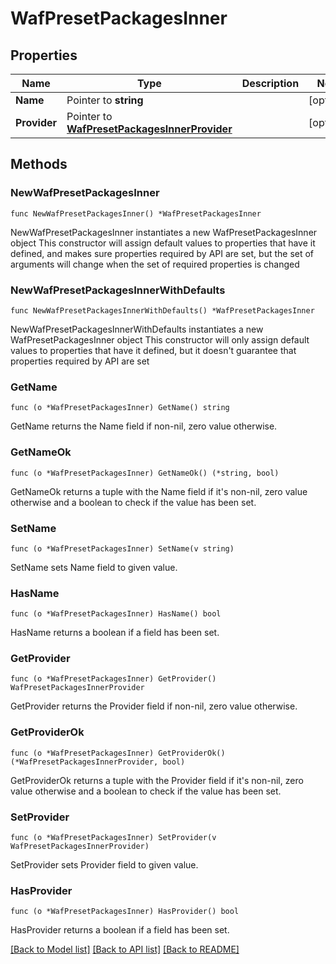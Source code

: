 # WafPresetPackagesInner

## Properties

Name | Type | Description | Notes
------------ | ------------- | ------------- | -------------
**Name** | Pointer to **string** |  | [optional] 
**Provider** | Pointer to [**WafPresetPackagesInnerProvider**](WafPresetPackagesInnerProvider.md) |  | [optional] 

## Methods

### NewWafPresetPackagesInner

`func NewWafPresetPackagesInner() *WafPresetPackagesInner`

NewWafPresetPackagesInner instantiates a new WafPresetPackagesInner object
This constructor will assign default values to properties that have it defined,
and makes sure properties required by API are set, but the set of arguments
will change when the set of required properties is changed

### NewWafPresetPackagesInnerWithDefaults

`func NewWafPresetPackagesInnerWithDefaults() *WafPresetPackagesInner`

NewWafPresetPackagesInnerWithDefaults instantiates a new WafPresetPackagesInner object
This constructor will only assign default values to properties that have it defined,
but it doesn't guarantee that properties required by API are set

### GetName

`func (o *WafPresetPackagesInner) GetName() string`

GetName returns the Name field if non-nil, zero value otherwise.

### GetNameOk

`func (o *WafPresetPackagesInner) GetNameOk() (*string, bool)`

GetNameOk returns a tuple with the Name field if it's non-nil, zero value otherwise
and a boolean to check if the value has been set.

### SetName

`func (o *WafPresetPackagesInner) SetName(v string)`

SetName sets Name field to given value.

### HasName

`func (o *WafPresetPackagesInner) HasName() bool`

HasName returns a boolean if a field has been set.

### GetProvider

`func (o *WafPresetPackagesInner) GetProvider() WafPresetPackagesInnerProvider`

GetProvider returns the Provider field if non-nil, zero value otherwise.

### GetProviderOk

`func (o *WafPresetPackagesInner) GetProviderOk() (*WafPresetPackagesInnerProvider, bool)`

GetProviderOk returns a tuple with the Provider field if it's non-nil, zero value otherwise
and a boolean to check if the value has been set.

### SetProvider

`func (o *WafPresetPackagesInner) SetProvider(v WafPresetPackagesInnerProvider)`

SetProvider sets Provider field to given value.

### HasProvider

`func (o *WafPresetPackagesInner) HasProvider() bool`

HasProvider returns a boolean if a field has been set.


[[Back to Model list]](../README.md#documentation-for-models) [[Back to API list]](../README.md#documentation-for-api-endpoints) [[Back to README]](../README.md)


